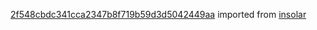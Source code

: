 [2f548cbdc341cca2347b8f719b59d3d5042449aa](https://github.com/insolar/insolar/commit/2f548cbdc341cca2347b8f719b59d3d5042449aa) imported from [insolar](https://github.com/insolar/insolar)
